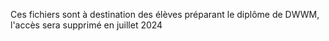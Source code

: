 Ces fichiers sont à destination des élèves préparant le diplôme de DWWM, l'accès sera supprimé en juillet 2024
